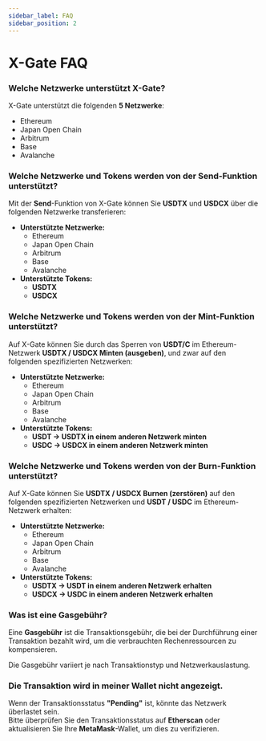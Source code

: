 ```yaml
---
sidebar_label: FAQ
sidebar_position: 2
---
```


# X-Gate FAQ

### **Welche Netzwerke unterstützt X-Gate?**

X-Gate unterstützt die folgenden **5 Netzwerke**:

- Ethereum
- Japan Open Chain
- Arbitrum
- Base
- Avalanche

### **Welche Netzwerke und Tokens werden von der Send-Funktion unterstützt?**

Mit der **Send**-Funktion von X-Gate können Sie **USDTX** und **USDCX** über die folgenden Netzwerke transferieren:

- **Unterstützte Netzwerke:**
  - Ethereum
  - Japan Open Chain
  - Arbitrum
  - Base
  - Avalanche
- **Unterstützte Tokens:**
  - **USDTX**
  - **USDCX**

### **Welche Netzwerke und Tokens werden von der Mint-Funktion unterstützt?**

Auf X-Gate können Sie durch das Sperren von **USDT/C** im Ethereum-Netzwerk **USDTX / USDCX Minten (ausgeben)**, und zwar auf den folgenden spezifizierten Netzwerken:

- **Unterstützte Netzwerke:**
  - Ethereum
  - Japan Open Chain
  - Arbitrum
  - Base
  - Avalanche
- **Unterstützte Tokens:**
  - **USDT → USDTX in einem anderen Netzwerk minten**
  - **USDC → USDCX in einem anderen Netzwerk minten**

### **Welche Netzwerke und Tokens werden von der Burn-Funktion unterstützt?**

Auf X-Gate können Sie **USDTX / USDCX Burnen (zerstören)** auf den folgenden spezifizierten Netzwerken und **USDT / USDC** im Ethereum-Netzwerk erhalten:

- **Unterstützte Netzwerke:**
  - Ethereum
  - Japan Open Chain
  - Arbitrum
  - Base
  - Avalanche
- **Unterstützte Tokens:**
  - **USDTX → USDT in einem anderen Netzwerk erhalten**
  - **USDCX → USDC in einem anderen Netzwerk erhalten**

### **Was ist eine Gasgebühr?**

Eine **Gasgebühr** ist die Transaktionsgebühr, die bei der Durchführung einer Transaktion bezahlt wird, um die verbrauchten Rechenressourcen zu kompensieren.

Die Gasgebühr variiert je nach Transaktionstyp und Netzwerkauslastung.

### **Die Transaktion wird in meiner Wallet nicht angezeigt.**

Wenn der Transaktionsstatus **"Pending"** ist, könnte das Netzwerk überlastet sein.  
Bitte überprüfen Sie den Transaktionsstatus auf **Etherscan** oder aktualisieren Sie Ihre **MetaMask**-Wallet, um dies zu verifizieren.
